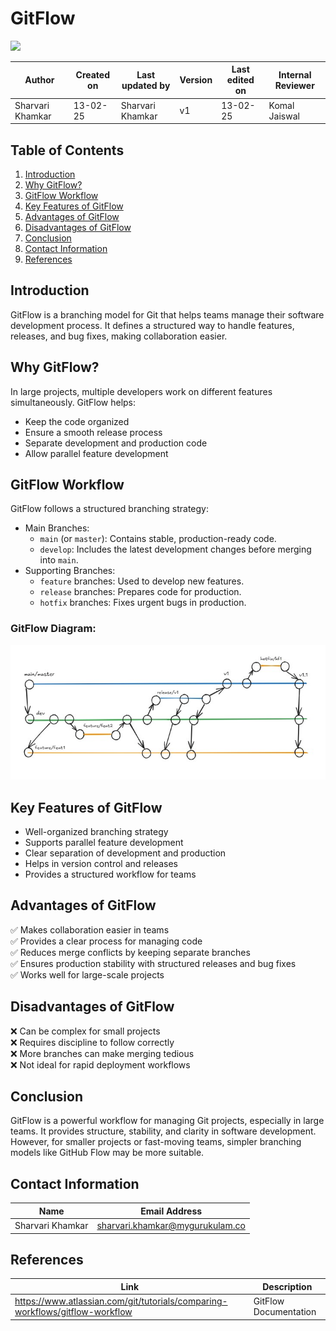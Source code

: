 # GitFlow 

<img src="https://freepngimg.com/icon/download/social_media/3996-git.png" width="150" />

| **Author** | **Created on** | **Last updated by** | **Version** | **Last edited on** | **Internal Reviewer** | 
|------------|----------------|---------------------|-------------|--------------------|----------------------|
| Sharvari Khamkar | 13-02-25      | Sharvari Khamkar    | v1          | 13-02-25           | Komal Jaiswal        | 

## **Table of Contents**
1. [Introduction](#introduction)
2. [Why GitFlow?](#why-gitflow)
3. [GitFlow Workflow](#gitflow-workflow)
4. [Key Features of GitFlow](#key-features-of-gitflow)
5. [Advantages of GitFlow](#advantages-of-gitflow)
6. [Disadvantages of GitFlow](#disadvantages-of-gitflow)
7. [Conclusion](#conclusion)
8. [Contact Information](#contact-information)
9. [References](#references)


## Introduction
GitFlow is a branching model for Git that helps teams manage their software development process. It defines a structured way to handle features, releases, and bug fixes, making collaboration easier.

## Why GitFlow?
In large projects, multiple developers work on different features simultaneously. GitFlow helps:
- Keep the code organized
- Ensure a smooth release process
- Separate development and production code
- Allow parallel feature development

## GitFlow Workflow
GitFlow follows a structured branching strategy:
- Main Branches:
  - `main` (or `master`): Contains stable, production-ready code.
  - `develop`: Includes the latest development changes before merging into `main`.
- Supporting Branches:
  - `feature` branches: Used to develop new features.
  - `release` branches: Prepares code for production.
  - `hotfix` branches: Fixes urgent bugs in production.
  
### GitFlow Diagram:

<img src="img/git.jpg" width="700">

## Key Features of GitFlow
- Well-organized branching strategy
- Supports parallel feature development
- Clear separation of development and production
- Helps in version control and releases
- Provides a structured workflow for teams

## Advantages of GitFlow
✅ Makes collaboration easier in teams  
✅ Provides a clear process for managing code  
✅ Reduces merge conflicts by keeping separate branches  
✅ Ensures production stability with structured releases and bug fixes  
✅ Works well for large-scale projects

## Disadvantages of GitFlow
❌ Can be complex for small projects  
❌ Requires discipline to follow correctly  
❌ More branches can make merging tedious  
❌ Not ideal for rapid deployment workflows

## Conclusion
GitFlow is a powerful workflow for managing Git projects, especially in large teams. It provides structure, stability, and clarity in software development. However, for smaller projects or fast-moving teams, simpler branching models like GitHub Flow may be more suitable.

## Contact Information

| Name| Email Address      |
|-----|--------------------------|
|Sharvari Khamkar |  sharvari.khamkar@mygurukulam.co|


## References

|Link |	Description|
|------------------------------------|------------------------------------|
|https://www.atlassian.com/git/tutorials/comparing-workflows/gitflow-workflow| GitFlow Documentation

